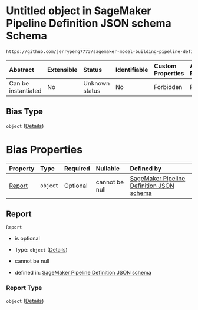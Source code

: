 # Untitled object in SageMaker Pipeline Definition JSON schema Schema

```txt
https://github.com/jerrypeng7773/sagemaker-model-building-pipeline-definition-JSON-schema/schema/#/definitions/RegisterModelStep/properties/Arguments/properties/ModelMetrics/properties/Bias
```



| Abstract            | Extensible | Status         | Identifiable | Custom Properties | Additional Properties | Access Restrictions | Defined In                                                                                           |
| :------------------ | :--------- | :------------- | :----------- | :---------------- | :-------------------- | :------------------ | :--------------------------------------------------------------------------------------------------- |
| Can be instantiated | No         | Unknown status | No           | Forbidden         | Forbidden             | none                | [pipeline-definition.schema.json*](../../out/pipeline-definition.schema.json "open original schema") |

## Bias Type

`object` ([Details](pipeline-definition-definitions-registermodelstep-properties-arguments-properties-modelmetrics-properties-bias.md))

# Bias Properties

| Property          | Type     | Required | Nullable       | Defined by                                                                                                                                                                                                                                                                                                                                                                                         |
| :---------------- | :------- | :------- | :------------- | :------------------------------------------------------------------------------------------------------------------------------------------------------------------------------------------------------------------------------------------------------------------------------------------------------------------------------------------------------------------------------------------------- |
| [Report](#report) | `object` | Optional | cannot be null | [SageMaker Pipeline Definition JSON schema](pipeline-definition-definitions-registermodelstep-properties-arguments-properties-modelmetrics-properties-bias-properties-report.md "https://github.com/jerrypeng7773/sagemaker-model-building-pipeline-definition-JSON-schema/schema/#/definitions/RegisterModelStep/properties/Arguments/properties/ModelMetrics/properties/Bias/properties/Report") |

## Report



`Report`

*   is optional

*   Type: `object` ([Details](pipeline-definition-definitions-registermodelstep-properties-arguments-properties-modelmetrics-properties-bias-properties-report.md))

*   cannot be null

*   defined in: [SageMaker Pipeline Definition JSON schema](pipeline-definition-definitions-registermodelstep-properties-arguments-properties-modelmetrics-properties-bias-properties-report.md "https://github.com/jerrypeng7773/sagemaker-model-building-pipeline-definition-JSON-schema/schema/#/definitions/RegisterModelStep/properties/Arguments/properties/ModelMetrics/properties/Bias/properties/Report")

### Report Type

`object` ([Details](pipeline-definition-definitions-registermodelstep-properties-arguments-properties-modelmetrics-properties-bias-properties-report.md))
